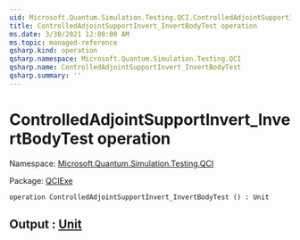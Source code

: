 ```yaml
---
uid: Microsoft.Quantum.Simulation.Testing.QCI.ControlledAdjointSupportInvert_InvertBodyTest
title: ControlledAdjointSupportInvert_InvertBodyTest operation
ms.date: 3/30/2021 12:00:00 AM
ms.topic: managed-reference
qsharp.kind: operation
qsharp.namespace: Microsoft.Quantum.Simulation.Testing.QCI
qsharp.name: ControlledAdjointSupportInvert_InvertBodyTest
qsharp.summary: ''
---
```


# ControlledAdjointSupportInvert_InvertBodyTest operation

Namespace: [Microsoft.Quantum.Simulation.Testing.QCI](xref:Microsoft.Quantum.Simulation.Testing.QCI)

Package: [QCIExe](https://nuget.org/packages/QCIExe)




```qsharp
operation ControlledAdjointSupportInvert_InvertBodyTest () : Unit
```


## Output : [Unit](xref:microsoft.quantum.lang-ref.unit)

